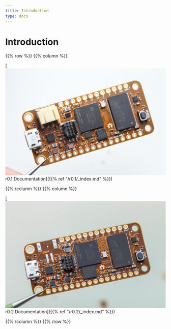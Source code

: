 ```yaml
---
title: Introduction
type: docs
---
```


# Introduction

{{% row %}}
{{% column %}}

[![Front Photo](r0.1/OrangeCrab_r0.1_front.jpeg "Front Photo") r0.1 Documentation]({{% ref "/r0.1/_index.md" %}})

{{% /column %}}
{{% column %}}

[![Front Photo](r0.2/OrangeCrab_r0.2_front.jpeg "Front Photo") r0.2 Documentation]({{% ref "/r0.2/_index.md" %}})

{{% /column %}}
{{% /row %}}






